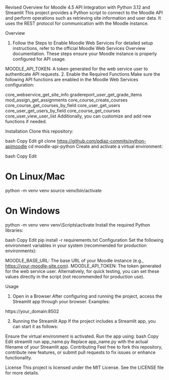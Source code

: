 Revised Overview for Moodle 4.5 API Integration with Python 3.12 and Streamlit
This project provides a Python script to connect to the Moodle API and perform operations such as retrieving site information and user data.
It uses the REST protocol for communication with the Moodle instance.

Overview
1. Follow the Steps to Enable Moodle Web Services
For detailed setup instructions, refer to the official Moodle Web Services Overview documentation.
These steps ensure your Moodle instance is properly configured for API usage.

MOODLE_API_TOKEN: A token generated for the web service user to authenticate API requests.
2. Enable the Required Functions
Make sure the following API functions are enabled in the Moodle Web Services configuration:

core_webservice_get_site_info
gradereport_user_get_grade_items
mod_assign_get_assignments
core_course_create_courses
core_course_get_courses_by_field
core_user_get_users
core_user_get_users_by_field
core_course_get_courses
core_user_view_user_list
Additionally, you can customize and add new functions if needed.

Installation
Clone this repository:

bash
Copy
Edit
git clone https://github.com/pdiaz-commits/python-apimoodle
cd moodle-api-python
Create and activate a virtual environment:

bash
Copy
Edit
# On Linux/Mac
python -m venv venv
source venv/bin/activate

# On Windows
python -m venv venv
venv\Scripts\activate
Install the required Python libraries:

bash
Copy
Edit
pip install -r requirements.txt
Configuration
Set the following environment variables in your system (recommended for production environments):

MOODLE_BASE_URL: The base URL of your Moodle instance (e.g., https://your-moodle-site.com).
MOODLE_API_TOKEN: The token generated for the web service user.
Alternatively, for quick testing, you can set these values directly in the script (not recommended for production use).

Usage
1. Open in a Browser
After configuring and running the project, access the Streamlit app through your browser. Examples:

https://your_domain:8502

2. Running the Streamlit App
If the project includes a Streamlit app, you can start it as follows:

Ensure the virtual environment is activated.
Run the app using:
bash
Copy
Edit
streamlit run app_name.py
Replace app_name.py with the actual filename of your Streamlit app.
Contributing
Feel free to fork this repository, contribute new features, or submit pull requests to fix issues or enhance functionality.

License
This project is licensed under the MIT License. See the LICENSE file for more details.
